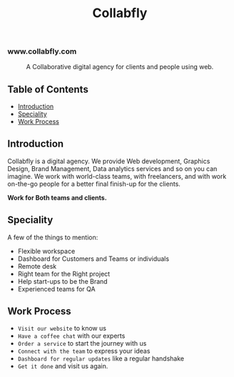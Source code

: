 <h1 align="center"> Collabfly </h1> <br>
<h3 link="https://collabfly.com">www.collabfly.com</h3>

<p align="center">
  A Collaborative digital agency for clients and people using web.  
</p>

## Table of Contents

- [Introduction](#introduction)
- [Speciality](#Speciality)
- [Work Process](#Work-Process)


## Introduction

Collabfly is a digital agency. We provide Web development, Graphics Design, Brand Management, Data analytics services and so on you can imagine. We work with world-class teams, with freelancers, and with work on-the-go people for a better final finish-up for the clients. 

**Work for Both teams and clients.**


## Speciality

A few of the things to mention:

* Flexible workspace
* Dashboard for Customers and Teams or individuals 
* Remote desk 
* Right team for the Right project
* Help start-ups to  be the Brand
* Experienced teams for QA


## Work Process

- `Visit our website` to know us
- `Have a coffee chat` with our experts
- `Order a service` to start the journey with us
- `Connect with the team` to express your ideas
- `Dashboard for regular updates` like a regular handshake
- `Get it done` and visit us again.
